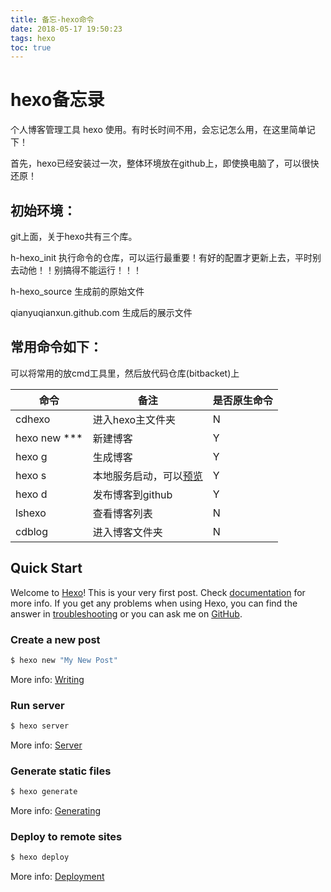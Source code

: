 ```yaml
---
title: 备忘-hexo命令
date: 2018-05-17 19:50:23
tags: hexo
toc: true
---
```


# hexo备忘录

个人博客管理工具 hexo 使用。有时长时间不用，会忘记怎么用，在这里简单记下！

首先，hexo已经安装过一次，整体环境放在github上，即使换电脑了，可以很快还原！

<!-- more -->

## 初始环境：

git上面，关于hexo共有三个库。

h-hexo_init 执行命令的仓库，可以运行最重要！有好的配置才更新上去，平时别去动他！！别搞得不能运行！！！

h-hexo_source 生成前的原始文件

qianyuqianxun.github.com 生成后的展示文件

## 常用命令如下：

可以将常用的放cmd工具里，然后放代码仓库(bitbacket)上

命令|备注|是否原生命令
-|-|-
cdhexo        |进入hexo主文件夹|N
hexo new ***  |新建博客|Y
hexo g        |生成博客|Y
hexo s        |本地服务启动，可以[预览](http://localhost:4000/)|Y
hexo d        |发布博客到github|Y
lshexo        |查看博客列表|N
cdblog        |进入博客文件夹|N

## Quick Start

Welcome to [Hexo](https://hexo.io/)! This is your very first post. Check [documentation](https://hexo.io/docs/) for more info. If you get any problems when using Hexo, you can find the answer in [troubleshooting](https://hexo.io/docs/troubleshooting.html) or you can ask me on [GitHub](https://github.com/hexojs/hexo/issues).

### Create a new post

``` bash
$ hexo new "My New Post"
```

More info: [Writing](https://hexo.io/docs/writing.html)

### Run server

``` bash
$ hexo server
```

More info: [Server](https://hexo.io/docs/server.html)

### Generate static files

``` bash
$ hexo generate
```

More info: [Generating](https://hexo.io/docs/generating.html)

### Deploy to remote sites

``` bash
$ hexo deploy
```

More info: [Deployment](https://hexo.io/docs/deployment.html)
